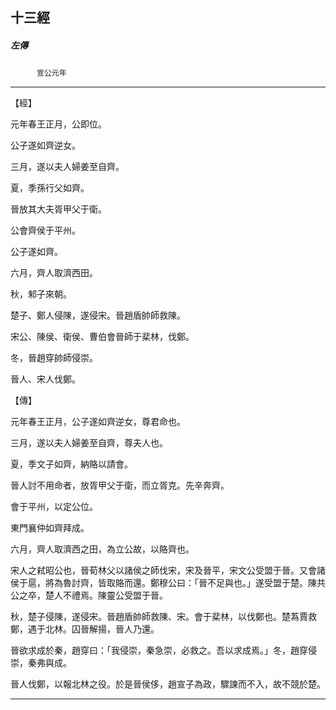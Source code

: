 

## 十三經

##### 左傳
　　　`宣公元年`

* * *

【經】

元年春王正月，公即位。

公子遂如齊逆女。

三月，遂以夫人婦姜至自齊。

夏，季孫行父如齊。

晉放其大夫胥甲父于衛。

公會齊侯于平州。

公子遂如齊。

六月，齊人取濟西田。

秋，邾子來朝。

楚子、鄭人侵陳，遂侵宋。晉趙盾帥師救陳。

宋公、陳侯、衛侯、曹伯會晉師于棐林，伐鄭。

冬，晉趙穿帥師侵崇。

晉人、宋人伐鄭。

【傳】

元年春王正月，公子遂如齊逆女，尊君命也。

三月，遂以夫人婦姜至自齊，尊夫人也。

夏，季文子如齊，納賂以請會。

晉人討不用命者，放胥甲父于衛，而立胥克。先辛奔齊。

會于平州，以定公位。

東門襄仲如齊拜成。

六月，齊人取濟西之田，為立公故，以賂齊也。

宋人之弒昭公也，晉荀林父以諸侯之師伐宋，宋及晉平，宋文公受盟于晉。又會諸侯于扈，將為魯討齊，皆取賂而還。鄭穆公曰：「晉不足與也。」遂受盟于楚。陳共公之卒，楚人不禮焉。陳靈公受盟于晉。

秋，楚子侵陳，遂侵宋。晉趙盾帥師救陳、宋。會于棐林，以伐鄭也。楚蒍賈救鄭，遇于北林。囚晉解揚，晉人乃還。

晉欲求成於秦，趙穿曰：「我侵崇，秦急崇，必救之。吾以求成焉。」冬，趙穿侵崇，秦弗與成。

晉人伐鄭，以報北林之役。於是晉侯侈，趙宣子為政，驟諫而不入，故不競於楚。

* * *

